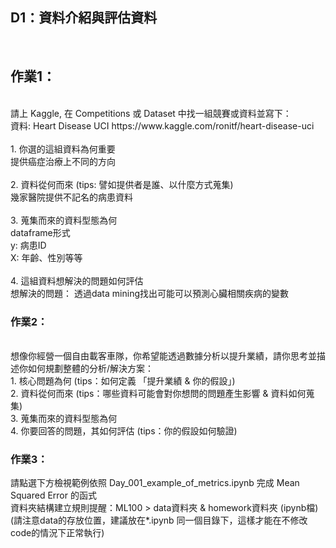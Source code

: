 ## D1：資料介紹與評估資料

<br>

## 作業1：
<br>
請上 Kaggle, 在 Competitions 或 Dataset 中找一組競賽或資料並寫下：
<br>
資料: Heart Disease UCI https://www.kaggle.com/ronitf/heart-disease-uci
<br><br>
1. 你選的這組資料為何重要
<br>
提供癌症治療上不同的方向
<br><br>
2. 資料從何而來 (tips: 譬如提供者是誰、以什麼方式蒐集)
<br>
幾家醫院提供不記名的病患資料
<br><br>
3. 蒐集而來的資料型態為何
<br>
dataframe形式
<br>
y: 病患ID
<br>
X: 年齡、性別等等
<br><br>
4. 這組資料想解決的問題如何評估
<br>
想解決的問題： 透過data mining找出可能可以預測心臟相關疾病的變數


### 作業2：
<br>
想像你經營一個自由載客車隊，你希望能透過數據分析以提升業績，請你思考並描述你如何規劃整體的分析/解決方案：
<br>
1. 核心問題為何 (tips：如何定義 「提升業績 & 你的假設」)
<br>
2. 資料從何而來 (tips：哪些資料可能會對你想問的問題產生影響 & 資料如何蒐集)
<br>
3. 蒐集而來的資料型態為何
<br>
4. 你要回答的問題，其如何評估 (tips：你的假設如何驗證)
<br>


### 作業3：

請點選下方檢視範例依照 Day_001_example_of_metrics.ipynb 完成 Mean Squared Error 的函式
<br>
資料夾結構建立規則提醒：ML100 > data資料夾 & homework資料夾 (ipynb檔) 
<br>
(請注意data的存放位置，建議放在*.ipynb 同一個目錄下，這樣才能在不修改code的情況下正常執行)
